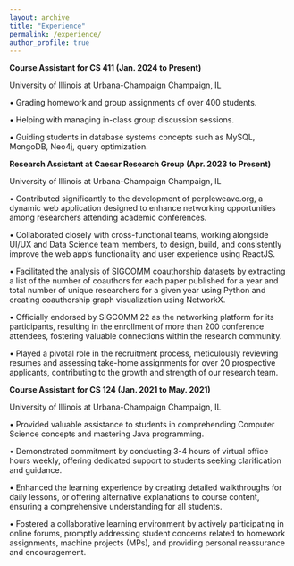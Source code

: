 ```yaml
---
layout: archive
title: "Experience"
permalink: /experience/
author_profile: true
---
```


**Course Assistant for CS 411 (Jan. 2024 to Present)**

University of Illinois at Urbana-Champaign Champaign, IL

• Grading homework and group assignments of over 400 students.

• Helping with managing in-class group discussion sessions.

• Guiding students in database systems concepts such as MySQL, MongoDB, Neo4j, query optimization.


**Research Assistant at Caesar Research Group (Apr. 2023 to Present)**

University of Illinois at Urbana-Champaign Champaign, IL

• Contributed significantly to the development of perpleweave.org, a dynamic web application designed to enhance networking opportunities among researchers attending academic conferences.

• Collaborated closely with cross-functional teams, working alongside UI/UX and Data Science team members, to design, build, and consistently improve the web app’s functionality and user experience using ReactJS.

• Facilitated the analysis of SIGCOMM coauthorship datasets by extracting a list of the number of coauthors for each paper published for a year and total number of unique researchers for a given year using Python and creating coauthorship graph visualization using NetworkX.

• Officially endorsed by SIGCOMM 22 as the networking platform for its participants, resulting in the enrollment of more than 200 conference attendees, fostering valuable connections within the research community.

• Played a pivotal role in the recruitment process, meticulously reviewing resumes and assessing take-home assignments for over 20 prospective applicants, contributing to the growth and strength of our research team.


**Course Assistant for CS 124 (Jan. 2021 to May. 2021)**

University of Illinois at Urbana-Champaign Champaign, IL

• Provided valuable assistance to students in comprehending Computer Science concepts and mastering Java programming.

• Demonstrated commitment by conducting 3-4 hours of virtual office hours weekly, offering dedicated support to students seeking clarification and guidance.

• Enhanced the learning experience by creating detailed walkthroughs for daily lessons, or offering alternative explanations to course content, ensuring a comprehensive understanding for all students.

• Fostered a collaborative learning environment by actively participating in online forums, promptly addressing student concerns related to homework assignments, machine projects (MPs), and providing personal reassurance and encouragement.